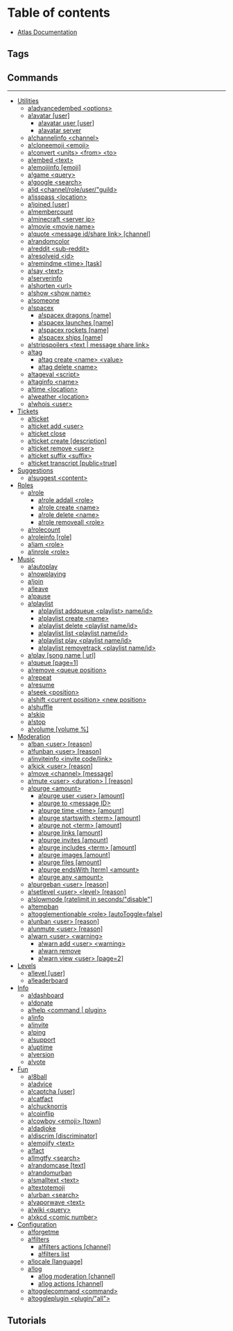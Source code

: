 # Table of contents

* [Atlas Documentation](README.md)

## Tags

## Commands

---

* [Utilities](utilities/README.md)
  * [a!advancedembed &lt;options&gt;](utilities/a-advancedembed-less-than-options-greater-than.md)
  * [a!avatar \[user\]](utilities/a-avatar-user/README.md)
    * [a!avatar user \[user\]](utilities/a-avatar-user/a-avatar-user-user.md)
    * [a!avatar server](utilities/a-avatar-user/a-avatar-server.md)
  * [a!channelinfo &lt;channel&gt;](utilities/a-channelinfo-less-than-channel-greater-than.md)
  * [a!cloneemoji &lt;emoji&gt;](utilities/a-cloneemoji-less-than-emoji-greater-than.md)
  * [a!convert &lt;units&gt; &lt;from&gt; &lt;to&gt;](utilities/a-convert-less-than-units-greater-than-less-than-from-greater-than-less-than-to-greater-than.md)
  * [a!embed &lt;text&gt;](utilities/a-embed-less-than-text-greater-than.md)
  * [a!emojiinfo \[emoji\]](utilities/a-emojiinfo-emoji.md)
  * [a!game &lt;query&gt;](utilities/a-game-less-than-query-greater-than.md)
  * [a!google &lt;search&gt;](utilities/a-google-less-than-search-greater-than.md)
  * [a!id &lt;channel/role/user/"guild&gt;](utilities/a-id-less-than-channel-role-user-guild-greater-than.md)
  * [a!isspass &lt;location&gt;](utilities/a-isspass-less-than-location-greater-than.md)
  * [a!joined \[user\]](utilities/a-joined-user.md)
  * [a!membercount](utilities/a-membercount.md)
  * [a!minecraft &lt;server ip&gt;](utilities/a-minecraft-less-than-server-ip-greater-than.md)
  * [a!movie &lt;movie name&gt;](utilities/a-movie-less-than-movie-name-greater-than.md)
  * [a!quote &lt;message id/share link&gt; \[channel\]](utilities/a-quote-less-than-message-id-share-link-greater-than-channel.md)
  * [a!randomcolor](utilities/a-randomcolor.md)
  * [a!reddit &lt;sub-reddit&gt;](utilities/a-reddit-less-than-sub-reddit-greater-than.md)
  * [a!resolveid &lt;id&gt;](utilities/a-resolveid-less-than-id-greater-than.md)
  * [a!remindme &lt;time&gt; \[task\]](utilities/a-remindme-less-than-time-greater-than-task.md)
  * [a!say &lt;text&gt;](utilities/a-say-less-than-text-greater-than.md)
  * [a!serverinfo](utilities/a-serverinfo.md)
  * [a!shorten &lt;url&gt;](utilities/a-shorten-less-than-url-greater-than.md)
  * [a!show &lt;show name&gt;](utilities/a-show-less-than-show-name-greater-than.md)
  * [a!someone](utilities/a-someone.md)
  * [a!spacex](utilities/a-spacex/README.md)
    * [a!spacex dragons \[name\]](utilities/a-spacex/a-spacex-dragons-name.md)
    * [a!spacex launches \[name\]](utilities/a-spacex/a-spacex-launches-name.md)
    * [a!spacex rockets \[name\]](utilities/a-spacex/a-spacex-rockets-name.md)
    * [a!spacex ships \[name\]](utilities/a-spacex/a-spacex-ships-name.md)
  * [a!stripspoilers &lt;text \| message share link&gt;](utilities/a-stripspoilers-less-than-text-or-message-share-link-greater-than.md)
  * [a!tag](utilities/a-tag/README.md)
    * [a!tag create &lt;name&gt; &lt;value&gt;](utilities/a-tag/a-tag-create-less-than-name-greater-than-less-than-value-greater-than.md)
    * [a!tag delete &lt;name&gt;](utilities/a-tag/a-tag-delete-less-than-name-greater-than.md)
  * [a!tageval &lt;script&gt;](utilities/a-tageval-less-than-script-greater-than.md)
  * [a!taginfo &lt;name&gt;](utilities/a-taginfo-less-than-name-greater-than.md)
  * [a!time &lt;location&gt;](utilities/a-time-less-than-location-greater-than.md)
  * [a!weather &lt;location&gt;](utilities/a-weather-less-than-location-greater-than.md)
  * [a!whois &lt;user&gt;](utilities/a-whois-less-than-user-greater-than.md)
* [Tickets](tickets/README.md)
  * [a!ticket](tickets/a-ticket.md)
  * [a!ticket add &lt;user&gt;](tickets/a-ticket-add-less-than-user-greater-than.md)
  * [a!ticket close](tickets/a-ticket-close.md)
  * [a!ticket create \[description\]](tickets/a-ticket-create-description.md)
  * [a!ticket remove &lt;user&gt;](tickets/a-ticket-remove-less-than-user-greater-than.md)
  * [a!ticket suffix &lt;suffix&gt;](tickets/a-ticket-suffix-less-than-suffix-greater-than.md)
  * [a!ticket transcript \[public=true\]](tickets/a-ticket-transcript-public-true.md)
* [Suggestions](suggestions/README.md)
  * [a!suggest &lt;content&gt;](suggestions/a-suggest-less-than-content-greater-than.md)
* [Roles](roles/README.md)
  * [a!role](roles/a-role/README.md)
    * [a!role addall &lt;role&gt;](roles/a-role/a-role-addall-less-than-role-greater-than.md)
    * [a!role create &lt;name&gt;](roles/a-role/a-role-create-less-than-name-greater-than.md)
    * [a!role delete &lt;name&gt;](roles/a-role/a-role-delete-less-than-name-greater-than.md)
    * [a!role removeall &lt;role&gt;](roles/a-role/a-role-removeall-less-than-role-greater-than.md)
  * [a!rolecount](roles/a-rolecount.md)
  * [a!roleinfo \[role\]](roles/a-roleinfo-role.md)
  * [a!iam &lt;role&gt;](roles/a-iam-less-than-role-greater-than.md)
  * [a!inrole &lt;role&gt;](roles/a-inrole-less-than-role-greater-than.md)
* [Music](music/README.md)
  * [a!autoplay](music/a-autoplay.md)
  * [a!nowplaying](music/a-nowplaying.md)
  * [a!join](music/a-join.md)
  * [a!leave](music/a-leave.md)
  * [a!pause](music/a-pause.md)
  * [a!playlist](music/a-playlist/README.md)
    * [a!playlist addqueue &lt;playlist&gt; name/id&gt;](music/a-playlist/a-playlist-addqueue-less-than-playlist-greater-than-name-id-greater-than.md)
    * [a!playlist create &lt;name&gt;](music/a-playlist/a-playlist-create-less-than-name-greater-than.md)
    * [a!playlist delete &lt;playlist name/id&gt;](music/a-playlist/a-playlist-delete-less-than-playlist-name-id-greater-than.md)
    * [a!playlist list &lt;playlist name/id&gt;](music/a-playlist/a-playlist-list-less-than-playlist-name-id-greater-than.md)
    * [a!playlist play &lt;playlist name/id&gt;](music/a-playlist/a-playlist-play-less-than-playlist-name-id-greater-than.md)
    * [a!playlist removetrack &lt;playlist name/id&gt;](music/a-playlist/a-playlist-removetrack-less-than-playlist-name-id-greater-than.md)
  * [a!play \[song name \| url\]](music/a-play-song-name-or-url.md)
  * [a!queue \[page=1\]](music/a-queue-page-1.md)
  * [a!remove &lt;queue position&gt;](music/a-remove-less-than-queue-position-greater-than.md)
  * [a!repeat](music/a-repeat.md)
  * [a!resume](music/a-resume.md)
  * [a!seek &lt;position&gt;](music/a-seek-less-than-position-greater-than.md)
  * [a!shift &lt;current position&gt; &lt;new position&gt;](music/a-shift-less-than-current-position-greater-than-less-than-new-position-greater-than.md)
  * [a!shuffle](music/a-shuffle.md)
  * [a!skip](music/a-skip.md)
  * [a!stop](music/a-stop.md)
  * [a!volume \[volume %\]](music/a-volume.md)
* [Moderation](moderation/README.md)
  * [a!ban &lt;user&gt; \[reason\]](moderation/a-ban-less-than-user-greater-than-reason.md)
  * [a!funban &lt;user&gt; \[reason\]](moderation/a-funban-less-than-user-greater-than-reason.md)
  * [a!inviteinfo &lt;invite code/link&gt;](moderation/a-inviteinfo-less-than-invite-code-link-greater-than.md)
  * [a!kick &lt;user&gt; \[reason\]](moderation/a-kick-less-than-user-greater-than-reason.md)
  * [a!move &lt;channel&gt; \[message\]](moderation/a-move-less-than-channel-greater-than-message.md)
  * [a!mute &lt;user&gt; &lt;duration&gt; \| \[reason\]](moderation/a-mute-less-than-user-greater-than-less-than-duration-greater-than-or-reason.md)
  * [a!purge &lt;amount&gt;](moderation/a-purge-less-than-amount-greater-than/README.md)
    * [a!purge user &lt;user&gt; \[amount\]](moderation/a-purge-less-than-amount-greater-than/a-purge-user-less-than-user-greater-than-amount.md)
    * [a!purge to &lt;message ID&gt;](moderation/a-purge-less-than-amount-greater-than/a-purge-to-less-than-message-id-greater-than.md)
    * [a!purge time &lt;time&gt; \[amount\]](moderation/a-purge-less-than-amount-greater-than/a-purge-time-less-than-time-greater-than-amount.md)
    * [a!purge startswith &lt;term&gt; \[amount\]](moderation/a-purge-less-than-amount-greater-than/a-purge-startswith-less-than-term-greater-than-amount.md)
    * [a!purge not &lt;term&gt; \[amount\]](moderation/a-purge-less-than-amount-greater-than/a-purge-not-less-than-term-greater-than-amount.md)
    * [a!purge links \[amount\]](moderation/a-purge-less-than-amount-greater-than/a-purge-links-amount.md)
    * [a!purge invites \[amount\]](moderation/a-purge-less-than-amount-greater-than/a-purge-invites-amount.md)
    * [a!purge includes &lt;term&gt; \[amount\]](moderation/a-purge-less-than-amount-greater-than/a-purge-includes-less-than-term-greater-than-amount.md)
    * [a!purge images \[amount\]](moderation/a-purge-less-than-amount-greater-than/a-purge-images-amount.md)
    * [a!purge files \[amount\]](moderation/a-purge-less-than-amount-greater-than/a-purge-files-amount.md)
    * [a!purge endsWith \[term\] &lt;amount&gt;](moderation/a-purge-less-than-amount-greater-than/a-purge-endswith-term-less-than-amount-greater-than.md)
    * [a!purge any &lt;amount&gt;](moderation/a-purge-less-than-amount-greater-than/a-purge-any-less-than-amount-greater-than.md)
  * [a!purgeban &lt;user&gt; \[reason\]](moderation/a-purgeban-less-than-user-greater-than-reason.md)
  * [a!setlevel &lt;user&gt; &lt;level&gt; \[reason\]](moderation/a-setlevel-less-than-user-greater-than-less-than-level-greater-than-reason.md)
  * [a!slowmode \[ratelimit in seconds/"disable"\]](moderation/a-slowmode-ratelimit-in-seconds-disable.md)
  * [a!tempban](moderation/a-tempban.md)
  * [a!togglementionable &lt;role&gt; \[autoToggle=false\]](moderation/a-togglementionable-less-than-role-greater-than-autotoggle-false.md)
  * [a!unban &lt;user&gt; \[reason\]](moderation/a-unban-less-than-user-greater-than-reason.md)
  * [a!unmute &lt;user&gt; \[reason\]](moderation/a-unmute-less-than-user-greater-than-reason.md)
  * [a!warn &lt;user&gt; &lt;warning&gt;](moderation/a-warn-less-than-user-greater-than-less-than-warning-greater-than/README.md)
    * [a!warn add &lt;user&gt; &lt;warning&gt;](moderation/a-warn-less-than-user-greater-than-less-than-warning-greater-than/a-warn-add-less-than-user-greater-than-less-than-warning-greater-than.md)
    * [a!warn remove](moderation/a-warn-less-than-user-greater-than-less-than-warning-greater-than/a-warn-remove.md)
    * [a!warn view &lt;user&gt; \[page=2\]](moderation/a-warn-less-than-user-greater-than-less-than-warning-greater-than/a-warn-view-less-than-user-greater-than-page-2.md)
* [Levels](levels/README.md)
  * [a!level \[user\]](levels/a-level-user.md)
  * [a!leaderboard](levels/a-leaderboard.md)
* [Info](info/README.md)
  * [a!dashboard](info/a-dashboard.md)
  * [a!donate](info/a-donate.md)
  * [a!help &lt;command \| plugin&gt;](info/a-help-less-than-command-or-plugin-greater-than.md)
  * [a!info](info/a-info.md)
  * [a!invite](info/a-invite.md)
  * [a!ping](info/a-ping.md)
  * [a!support](info/a-support.md)
  * [a!uptime](info/a-uptime.md)
  * [a!version](info/a-version.md)
  * [a!vote](info/a-vote.md)
* [Fun](fun/README.md)
  * [a!8ball](fun/a-8ball.md)
  * [a!advice](fun/a-advice.md)
  * [a!captcha \[user\]](fun/a-captcha-user.md)
  * [a!catfact](fun/a-catfact.md)
  * [a!chucknorris](fun/a-chucknorris.md)
  * [a!coinflip](fun/a-coinflip.md)
  * [a!cowboy &lt;emoji&gt; \[town\]](fun/a-cowboy-less-than-emoji-greater-than-town.md)
  * [a!dadjoke](fun/a-dadjoke.md)
  * [a!discrim \[discriminator\]](fun/a-discrim-discriminator.md)
  * [a!emojify &lt;text&gt;](fun/a-emojify-less-than-text-greater-than.md)
  * [a!fact](fun/a-fact.md)
  * [a!lmgtfy &lt;search&gt;](fun/a-lmgtfy-less-than-search-greater-than.md)
  * [a!randomcase \[text\]](fun/a-randomcase-text.md)
  * [a!randomurban](fun/a-randomurban.md)
  * [a!smalltext &lt;text&gt;](fun/a-smalltext-less-than-text-greater-than.md)
  * [a!textotemoji](fun/a-textotemoji.md)
  * [a!urban &lt;search&gt;](fun/a-urban-less-than-search-greater-than.md)
  * [a!vaporwave &lt;text&gt;](fun/a-vaporwave-less-than-text-greater-than.md)
  * [a!wiki &lt;query&gt;](fun/a-wiki-less-than-query-greater-than.md)
  * [a!xkcd &lt;comic number&gt;](fun/a-xkcd-less-than-comic-number-greater-than.md)
* [Configuration](configuration/README.md)
  * [a!forgetme](configuration/a-forgetme.md)
  * [a!filters](configuration/a-filters/README.md)
    * [a!filters actions \[channel\]](configuration/a-filters/a-filters-actions-channel.md)
    * [a!filters list](configuration/a-filters/a-filters-list.md)
  * [a!locale \[language\]](configuration/a-locale-language.md)
  * [a!log](configuration/a-log/README.md)
    * [a!log moderation \[channel\]](configuration/a-log/a-log-moderation-channel.md)
    * [a!log actions \[channel\]](configuration/a-log/a-log-actions-channel.md)
  * [a!togglecommand &lt;command&gt;](configuration/a-togglecommand-less-than-command-greater-than.md)
  * [a!toggleplugin &lt;plugin/"all"&gt;](configuration/a-toggleplugin-less-than-plugin-all-greater-than.md)

## Tutorials

